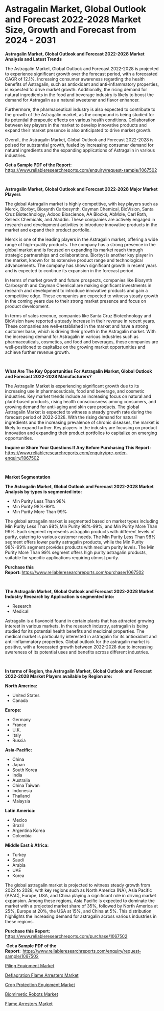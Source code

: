 <p><h1>Astragalin Market, Global Outlook and Forecast 2022-2028 Market Size, Growth and Forecast from 2024 - 2031</h1></p><p><strong>Astragalin Market, Global Outlook and Forecast 2022-2028 Market Analysis and Latest Trends</strong></p>
<p><p>The Astragalin Market, Global Outlook and Forecast 2022-2028 is projected to experience significant growth over the forecast period, with a forecasted CAGR of 12.1%. Increasing consumer awareness regarding the health benefits of Astragalin, such as antioxidant and anti-inflammatory properties, is expected to drive market growth. Additionally, the rising demand for natural ingredients in the food and beverage industry is likely to boost the demand for Astragalin as a natural sweetener and flavor enhancer.</p><p>Furthermore, the pharmaceutical industry is also expected to contribute to the growth of the Astragalin market, as the compound is being studied for its potential therapeutic effects on various health conditions. Collaboration between key players in the market to develop innovative products and expand their market presence is also anticipated to drive market growth.</p><p>Overall, the Astragalin Market, Global Outlook and Forecast 2022-2028 is poised for substantial growth, fueled by increasing consumer demand for natural ingredients and the expanding applications of Astragalin in various industries.</p></p>
<p><strong>Get a Sample PDF of the Report:&nbsp;</strong> <a href="https://www.reliableresearchreports.com/enquiry/request-sample/1067502">https://www.reliableresearchreports.com/enquiry/request-sample/1067502</a></p>
<p>&nbsp;</p>
<p><strong>Astragalin Market, Global Outlook and Forecast 2022-2028 Major Market Players</strong></p>
<p><p>The global Astragalin market is highly competitive, with key players such as Merck, Biorbyt, Biosynth Carbosynth, Cayman Chemical, BioVision, Santa Cruz Biotechnology, Adooq Bioscience, AA Blocks, AbMole, Carl Roth, Selleck Chemicals, and Aladdin. These companies are actively engaged in research and development activities to introduce innovative products in the market and expand their product portfolio.</p><p>Merck is one of the leading players in the Astragalin market, offering a wide range of high-quality products. The company has a strong presence in the global market and is focused on expanding its market reach through strategic partnerships and collaborations. Biorbyt is another key player in the market, known for its extensive product range and technological advancements. The company has shown significant growth in recent years and is expected to continue its expansion in the forecast period.</p><p>In terms of market growth and future prospects, companies like Biosynth Carbosynth and Cayman Chemical are making significant investments in research and development to introduce innovative products and gain a competitive edge. These companies are expected to witness steady growth in the coming years due to their strong market presence and focus on product development.</p><p>In terms of sales revenue, companies like Santa Cruz Biotechnology and BioVision have reported a steady increase in their revenue in recent years. These companies are well-established in the market and have a strong customer base, which is driving their growth in the Astragalin market. With the increasing demand for Astragalin in various industries such as pharmaceuticals, cosmetics, and food and beverages, these companies are well-positioned to capitalize on the growing market opportunities and achieve further revenue growth.</p></p>
<p>&nbsp;</p>
<p><strong>What Are The Key Opportunities For Astragalin Market, Global Outlook and Forecast 2022-2028 Manufacturers?</strong></p>
<p><p>The Astragalin Market is experiencing significant growth due to its increasing use in pharmaceuticals, food and beverage, and cosmetic industries. Key market trends include an increasing focus on natural and plant-based products, rising health consciousness among consumers, and growing demand for anti-aging and skin care products. The global Astragalin Market is expected to witness a steady growth rate during the forecast period of 2022-2028. With the rising demand for natural ingredients and the increasing prevalence of chronic diseases, the market is likely to expand further. Key players in the industry are focusing on product innovation and expanding their product portfolios to capitalize on emerging opportunities.</p></p>
<p><strong>Inquire or Share Your Questions If Any Before Purchasing This Report:</strong> <a href="https://www.reliableresearchreports.com/enquiry/pre-order-enquiry/1067502">https://www.reliableresearchreports.com/enquiry/pre-order-enquiry/1067502</a></p>
<p>&nbsp;</p>
<p><strong>Market Segmentation</strong></p>
<p><strong>The Astragalin Market, Global Outlook and Forecast 2022-2028 Market Analysis by types is segmented into:</strong></p>
<p><ul><li>Min Purity Less Than 98%</li><li>Min Purity 98%-99%</li><li>Min Purity More Than 99%</li></ul></p>
<p><p>The global astragalin market is segmented based on market types including Min Purity Less Than 98%,Min Purity 98%-99%, and Min Purity More Than 99%. Each segment represents astragalin products with different levels of purity, catering to various customer needs. The Min Purity Less Than 98% segment offers lower purity astragalin products, while the Min Purity 98%-99% segment provides products with medium purity levels. The Min Purity More Than 99% segment offers high purity astragalin products, suitable for specific applications requiring utmost purity.</p></p>
<p><strong>Purchase this Report:&nbsp;</strong><a href="https://www.reliableresearchreports.com/purchase/1067502">https://www.reliableresearchreports.com/purchase/1067502</a></p>
<p>&nbsp;</p>
<p><strong>The Astragalin Market, Global Outlook and Forecast 2022-2028 Market Industry Research by Application is segmented into:</strong></p>
<p><ul><li>Research</li><li>Medical</li></ul></p>
<p><p>Astragalin is a flavonoid found in certain plants that has attracted growing interest in various markets. In the research industry, astragalin is being studied for its potential health benefits and medicinal properties. The medical market is particularly interested in astragalin for its antioxidant and anti-inflammatory properties. Global outlook for the astragalin market is positive, with a forecasted growth between 2022-2028 due to increasing awareness of its potential uses and benefits across different industries.</p></p>
<p>&nbsp;</p>
<p><strong>In terms of Region, the Astragalin Market, Global Outlook and Forecast 2022-2028 Market Players available by Region are:</strong></p>
<p>
    <p> <strong> North America: </strong>
        <ul>
            <li>United States</li>
            <li>Canada</li>
        </ul>
        </p> 
    <p> <strong> Europe: </strong>
        <ul>
            <li>Germany</li>
            <li>France</li>
            <li>U.K.</li>
            <li>Italy</li>
            <li>Russia</li>
        </ul>
        </p> 
    <p> <strong> Asia-Pacific: </strong>
        <ul>
            <li>China</li>
            <li>Japan</li>
            <li>South Korea</li>
            <li>India</li>
            <li>Australia</li>
            <li>China Taiwan</li>
            <li>Indonesia</li>
            <li>Thailand</li>
            <li>Malaysia</li>
        </ul>
        </p> 
    <p> <strong> Latin America: </strong>
        <ul>
            <li>Mexico</li>
            <li>Brazil</li>
            <li>Argentina Korea</li>
            <li>Colombia</li>
        </ul>
        </p> 
    <p> <strong> Middle East & Africa: </strong>
        <ul>
            <li>Turkey</li>
            <li>Saudi</li>
            <li>Arabia</li>
            <li>UAE</li>
            <li>Korea</li>
        </ul>
    </p>
    </p>
<p><p>The global astragalin market is projected to witness steady growth from 2022 to 2028, with key regions such as North America (NA), Asia Pacific (APAC), Europe, USA, and China playing a significant role in driving market expansion. Among these regions, Asia Pacific is expected to dominate the market with a projected market share of 35%, followed by North America at 25%, Europe at 20%, the USA at 15%, and China at 5%. This distribution highlights the increasing demand for astragalin across various industries in these regions.</p></p>
<p><strong>Purchase this Report: </strong><a href="https://www.reliableresearchreports.com/purchase/1067502">https://www.reliableresearchreports.com/purchase/1067502</a></p>
<p>&nbsp;<strong>Get a Sample PDF of the Report:&nbsp;&nbsp;</strong><a href="https://www.reliableresearchreports.com/enquiry/request-sample/1067502">https://www.reliableresearchreports.com/enquiry/request-sample/1067502</a></p>
<p><strong></strong></p>
<p><p><a href="https://medium.com/@joshuajackson1010/piling-equipment-market-analysis-and-sze-forecasted-for-period-from-2024-to-2031-3c66b3903fcb">Piling Equipment Market</a></p><p><a href="https://medium.com/@joshuajackson1010/deflagration-flame-arresters-market-insight-market-trends-growth-forecasted-from-2024-to-2031-b3c994961c29">Deflagration Flame Arresters Market</a></p><p><a href="https://medium.com/@joshuajackson1010/crop-protection-equipment-market-outlook-industry-overview-and-forecast-2024-to-2031-218325a6f245">Crop Protection Equipment Market</a></p><p><a href="https://medium.com/@joshuajackson1010/biomimetic-robots-market-competitive-analysis-market-trends-and-forecast-to-2031-51cff62194fc">Biomimetic Robots Market</a></p><p><a href="https://medium.com/@joshuajackson1010/flame-arrestors-market-insight-market-trends-growth-forecasted-from-2024-to-2031-886126048441">Flame Arrestors Market</a></p></p>